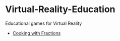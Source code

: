 # Virtual-Reality-Education
Educational games for Virtual Reality

* [Cooking with Fractions](./cooking.html)
